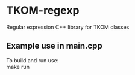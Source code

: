 # TKOM-regexp
Regular expression C++ library for TKOM classes

## Example use in main.cpp
To build and run use:\
make run
